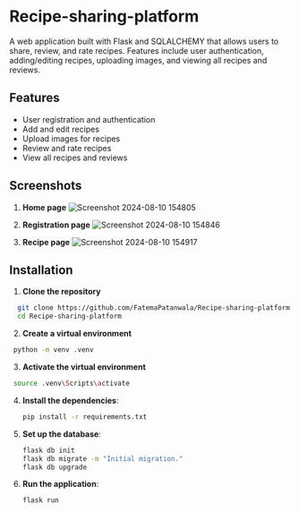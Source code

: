 # Recipe-sharing-platform

A web application built with Flask and SQLALCHEMY that allows users to share, review, and rate recipes. Features include user authentication, adding/editing recipes, uploading images, and viewing all recipes and reviews.


## **Features**

- User registration and authentication
- Add and edit recipes
- Upload images for recipes
- Review and rate recipes
- View all recipes and reviews


## **Screenshots**
1. **Home page**
![Screenshot 2024-08-10 154805](https://github.com/user-attachments/assets/d19e605a-b55b-4f86-b5fe-0833131ba120)

2. **Registration page**
![Screenshot 2024-08-10 154846](https://github.com/user-attachments/assets/b28374c0-981d-4400-bb06-55c1a6cfc420)

3. **Recipe page**
![Screenshot 2024-08-10 154917](https://github.com/user-attachments/assets/3b98bcdb-e3a9-4254-8cb6-9f1d4090d622)


## **Installation**

1. **Clone the repository**

```bash
  git clone https://github.com/FatemaPatanwala/Recipe-sharing-platform.git
  cd Recipe-sharing-platform
```
2. **Create a virtual environment**

```bash
 python -m venv .venv
```
3. **Activate the virtual environment**
```bash
 source .venv\Scripts\activate
```
4. **Install the dependencies**:
    ```bash
    pip install -r requirements.txt
    ```
5. **Set up the database**:
    ```bash
    flask db init
    flask db migrate -m "Initial migration."
    flask db upgrade
    ```
6. **Run the application**:
    ```bash
    flask run
    ```
